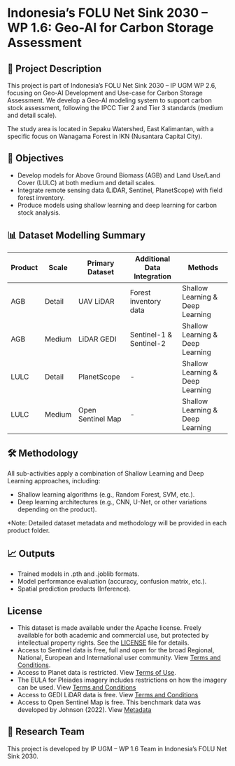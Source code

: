 # Indonesia’s FOLU Net Sink 2030 – WP 1.6: Geo-AI for Carbon Storage Assessment

## 📌 Project Description

This project is part of Indonesia’s FOLU Net Sink 2030 – IP UGM WP 2.6, focusing on Geo-AI Development and Use-case for Carbon Storage Assessment.
We develop a Geo-AI modeling system to support carbon stock assessment, following the IPCC Tier 2 and Tier 3 standards (medium and detail scale).

The study area is located in Sepaku Watershed, East Kalimantan, with a specific focus on Wanagama Forest in IKN (Nusantara Capital City).

## 🎯 Objectives

- Develop models for Above Ground Biomass (AGB) and Land Use/Land Cover (LULC) at both medium and detail scales.
- Integrate remote sensing data (LiDAR, Sentinel, PlanetScope) with field forest inventory.
- Produce models using shallow learning and deep learning for carbon stock analysis.

## 📊 Dataset Modelling Summary
| Product| Scale  |  Primary Dataset  |	Additional Data Integration |             Methods               | 
|--------|--------|-------------------|-----------------------------|-----------------------------------|
|  AGB   | Detail |	   UAV LiDAR	    |   Forest inventory data     | Shallow Learning & Deep Learning  |
|  AGB	 | Medium |	   LiDAR GEDI	    |   Sentinel-1 & Sentinel-2   | Shallow Learning & Deep Learning  |
|  LULC	 | Detail |	   PlanetScope	  |             -               | Shallow Learning & Deep Learning  |
|  LULC	 | Medium |	Open Sentinel Map	|             -               | Shallow Learning & Deep Learning  |

## 🛠️ Methodology
All sub-activities apply a combination of Shallow Learning and Deep Learning approaches, including:
- Shallow learning algorithms (e.g., Random Forest, SVM, etc.).
- Deep learning architectures (e.g., CNN, U-Net, or other variations depending on the product).

*Note: Detailed dataset metadata and methodology will be provided in each product folder. 

## 📈 Outputs
- Trained models in .pth and .joblib formats.
- Model performance evaluation (accuracy, confusion matrix, etc.).
- Spatial prediction products (Inference).

## License
- This dataset is made available under the Apache license. Freely available for both academic and commercial use, but protected by intellectual property rights. See the [LICENSE](./LICENSE) file for details.
- Access to Sentinel data is free, full and open for the broad Regional, National, European and International user community. View [Terms and Conditions](https://scihub.copernicus.eu/twiki/do/view/SciHubWebPortal/TermsConditions).
- Access to Planet data is restricted. View [Terms of Use](https://www.planet.com/terms-of-use/).
- The EULA for Pleiades imagery includes restrictions on how the imagery can be used. View [Terms and Conditions](https://space-solutions.airbus.com/legal/terms-and-conditions/)
- Access to GEDI LiDAR data is free. View [Terms and Conditions](https://gedi.umd.edu/data/products/)
- Access to Open Sentinel Map is free. This benchmark data was developed by Johnson (2022). View [Metadata](https://github.com/VisionSystemsInc/open-sentinel-map)


## 👥 Research Team
This project is developed by IP UGM – WP 1.6 Team in Indonesia’s FOLU Net Sink 2030.
